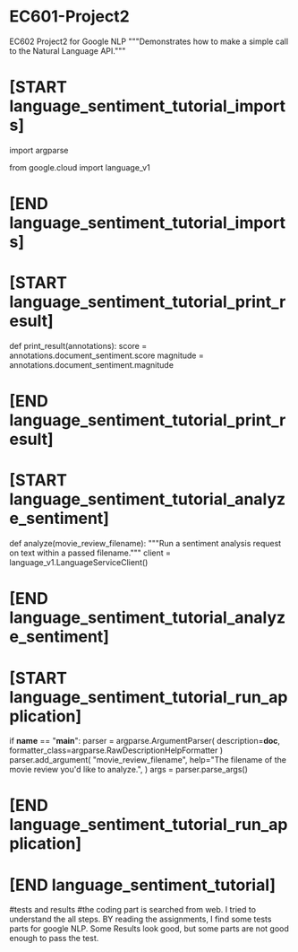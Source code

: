 # EC601-Project2
EC602 Project2 for Google NLP
"""Demonstrates how to make a simple call to the Natural Language API."""

# [START language_sentiment_tutorial_imports]
import argparse

from google.cloud import language_v1

# [END language_sentiment_tutorial_imports]


# [START language_sentiment_tutorial_print_result]
def print_result(annotations):
    score = annotations.document_sentiment.score
    magnitude = annotations.document_sentiment.magnitude




# [END language_sentiment_tutorial_print_result]


# [START language_sentiment_tutorial_analyze_sentiment]
def analyze(movie_review_filename):
    """Run a sentiment analysis request on text within a passed filename."""
    client = language_v1.LanguageServiceClient()

  


# [END language_sentiment_tutorial_analyze_sentiment]


# [START language_sentiment_tutorial_run_application]
if __name__ == "__main__":
    parser = argparse.ArgumentParser(
        description=__doc__, formatter_class=argparse.RawDescriptionHelpFormatter
    )
    parser.add_argument(
        "movie_review_filename",
        help="The filename of the movie review you'd like to analyze.",
    )
    args = parser.parse_args()

  
# [END language_sentiment_tutorial_run_application]
# [END language_sentiment_tutorial]

#tests and results 
#the coding part is searched from web. I tried to understand the all steps. BY reading the assignments, I find some tests parts for google NLP. Some Results look good, but some parts are not good enough to pass the test. 
